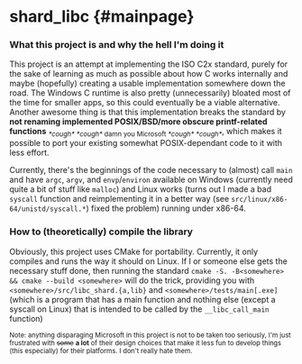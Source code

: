 shard_libc                                                 {#mainpage}
==========

### What this project is and why the hell I'm doing it
This project is an attempt at implementing the ISO C2x standard, purely for the sake of learning as much as possible about how C works internally and maybe (hopefully) creating a usable implementation somewhere down the road. The Windows C runtime is also pretty (unnecessarily) bloated most of the time for smaller apps, so this could eventually be a viable alternative. Another awesome thing is that this implementation breaks the standard by __not renaming implemented POSIX/BSD/more obscure printf-related functions__ <sub>_\*cough\* \*cough\*_ damn you Microsoft _\*cough\* \*cough\*_</sub>, which makes it possible to port your existing somewhat POSIX-dependant code to it with less effort.

Currently, there's the beginnings of the code necessary to (almost) call `main` and have `argc`, `argv`, and `envp`/`environ` available on Windows (currently need quite a bit of stuff like `malloc`) and Linux works (turns out I made a bad `syscall` function and reimplementing it in a better way (see `src/linux/x86-64/unistd/syscall.*`) fixed the problem) running under x86-64.

### How to (theoretically) compile the library
Obviously, this project uses CMake for portability. Currently, it only compiles and runs the way it should on Linux. If I or someone else gets the necessary stuff done, then running the standard `cmake -S. -B<somewhere> && cmake --build <somewhere>` will do the trick, providing you with `<somewhere>/src/libc_shard.{a,lib}` and `<somewhere>/tests/main[.exe]` (which is a program that has a main function and nothing else (except a syscall on Linux) that is intended to be called by the `__libc_call_main` function)

<sub>Note: anything disparaging Microsoft in this project is not to be taken too seriously, I'm just frustrated with ~~some~~ __a lot__ of their design choices that make it less fun to develop things (this especially) for their platforms. I don't really hate them.</sub>
